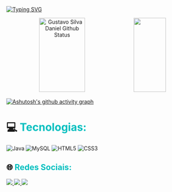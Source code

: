 
[![Typing SVG](https://readme-typing-svg.herokuapp.com/?color=00bfbf&size=35&center=true&vCenter=true&width=1000&lines=Olá,+Meu+Nome+É+Gustavo+Silva+Daniel;Desenvolvedor+Full+Stack;Seja+Bem-Vindo!+:%29)](https://git.io/typing-svg) 

<div align="center">  
  <img width="49%" height="195px" src="https://github-readme-stats.vercel.app/api?username=GustavoSDaniel&show_icons=true&count_private=true&hide_border=true&title_color=00bfbf&icon_color=00bfbf&text_color=c9d1d9&bg_color=0d1117" alt="Gustavo Silva Daniel Github Status"/> 
  <img width="41%" height="195px" src="https://github-readme-stats.vercel.app/api/top-langs/?username=GustavoSDaniel&layout=compact&hide_border=true&title_color=00bfbf&text_color=00bfbf&bg_color=0d1117" />
</div>

[![Ashutosh's github activity graph](https://github-readme-activity-graph.vercel.app/graph?username=MatheusAlvarez&bg_color=000000&color=15e5a6&line=07e9a5&point=0a855c&area=true&hide_border=true)](https://github.com/ashutosh00710/github-readme-activity-graph)

# 💻 <span style="color:#00bfbf">Tecnologias:</span>
![Java](https://img.shields.io/badge/Java-%23ED8B00.svg?style=for-the-badge&logo=openjdk&logoColor=white) 
![MySQL](https://img.shields.io/badge/MySQL-%234479A1.svg?style=for-the-badge&logo=mysql&logoColor=white) 
![HTML5](https://img.shields.io/badge/HTML5-%23E34F26.svg?style=for-the-badge&logo=html5&logoColor=white) 
![CSS3](https://img.shields.io/badge/CSS3-%231572B6.svg?style=for-the-badge&logo=css3&logoColor=white) 

## 🌐 <span style="color:#00bfbf">Redes Sociais:</span>
<a href="https://www.linkedin.com/in/gustavo-silva-daniel-a778b7331/" target="_blank">
  <img src="https://img.shields.io/badge/LinkedIn-%230A66C2.svg?style=for-the-badge&logo=linkedin&logoColor=white">
</a> 
<a href="https://x.com/DevDanielSilva" target="_blank">
  <img src="https://img.shields.io/badge/X-%23000000.svg?style=for-the-badge&logo=x&logoColor=white">
</a> 
<a href="mailto:gustavosdaniel@hotmail.com" target="_blank">
  <img src="https://img.shields.io/badge/Email-%23D93025.svg?style=for-the-badge&logo=gmail&logoColor=white">
</a>


 










